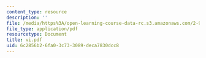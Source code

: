```yaml
---
content_type: resource
description: ''
file: /media/https%3A/open-learning-course-data-rc.s3.amazonaws.com/2-997-decision-making-in-large-scale-systems-spring-2004/6c2856b26fa03c733089deca7830dcc8_vi.pdf
file_type: application/pdf
resourcetype: Document
title: vi.pdf
uid: 6c2856b2-6fa0-3c73-3089-deca7830dcc8
---
```

